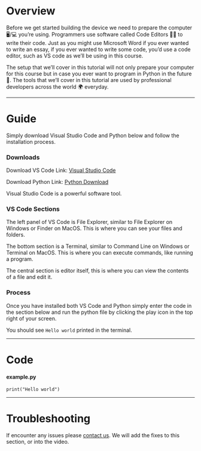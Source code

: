 # Overview 
Before we get started building the device we need to prepare the computer 🖥️/💻 you’re using. Programmers use software called Code Editors 🧑‍💻 to write their code. Just as you might use Microsoft Word if you ever wanted to write an essay, if you ever wanted to write some code, you’d use a code editor, such as VS code as we’ll be using in this course.

The setup that we’ll cover in this tutorial will not only prepare your computer for this course but in case you ever want to program in Python in the future 🔮. The tools that we’ll cover in this tutorial are used by professional developers across the world 🌍 everyday.

---
# Guide
Simply download Visual Studio Code and Python below and follow the installation process.

### Downloads
Download VS Code Link: [Visual Studio Code](https://code.visualstudio.com/)

Download Python Link: [Python Download](https://www.python.org/downloads/)

Visual Studio Code is a powerful software tool. 


### VS Code Sections
The left panel of VS Code is File Explorer, similar to File Explorer on Windows or Finder on MacOS. This is where you can see your files and folders.

The bottom section is a Terminal, similar to Command Line on Windows or Terminal on MacOS. This is where you can execute commands, like running a program.

The central section is editor itself, this is where you can view the contents of a file and edit it.

### Process
Once you have installed both VS Code and Python simply enter the code in the section below and run the python file by clicking the play icon in the top right of your screen.

You should see `Hello world` printed in the terminal.

---
# Code
#### example.py

`print("Hello world")`

---
# Troubleshooting
If encounter any issues please [contact us](https://jambyte.io/contact). We will add the fixes to this section, or into the video.